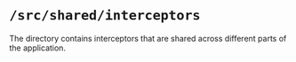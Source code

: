 # `/src/shared/interceptors`

The directory contains interceptors that are shared across different parts of the application.
